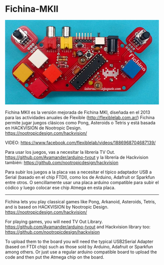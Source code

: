 # Fichina-MKII
![alt tag](https://raw.githubusercontent.com/labodejuguete/Fichina-MKII/master/fichinaMKII.jpg)

Fichina MKII es la versión mejorada de Fichina MKI, diseñada en el 2013 para las actividades anuales de Flexible (http://flexiblelab.com.ar/) 
Fichina permite jugar juegos clásicos como Pong, Asteroids o Tetris y está basada en HACKVISION de Nootropic Design.
https://nootropicdesign.com/hackvision/

VIDEO: https://www.facebook.com/flexiblelab/videos/1886968704687139/

Para usar los juegos, vas a necesitar la librería TV Out.
https://github.com/Avamander/arduino-tvout
y la librería de Hackvision también:
https://github.com/nootropicdesign/hackvision

Para subir los juegos a la placa vas a necesitar el típico adaptador USB a Serial (basado en el chip FTDI), como los de Arduino, Adafruit or Sparkfun entre otros. O sencillamente usar una placa arduino compatible para subir el códico y luego colocar ese chip Atmega en esta placa. 



 ----------------------------------------

Fichina lets you play classical games like Pong, Arkanoid, Asteroids, Tetris, and is based on HACKVISION by Nootropic Design.
https://nootropicdesign.com/hackvision/

For playing games, you will need TV Out Library.
https://github.com/Avamander/arduino-tvout
and Hackvision library too:
https://github.com/nootropicdesign/hackvision

To upload them to the board you will need the typical USB2Serial Adapter (based on FTDI chip)  such as those sold by Arduino, Adafruit or Sparkfun among others. Or just use a regular arduino compatible board to upload the code and then put the Atmega chip on the board.



